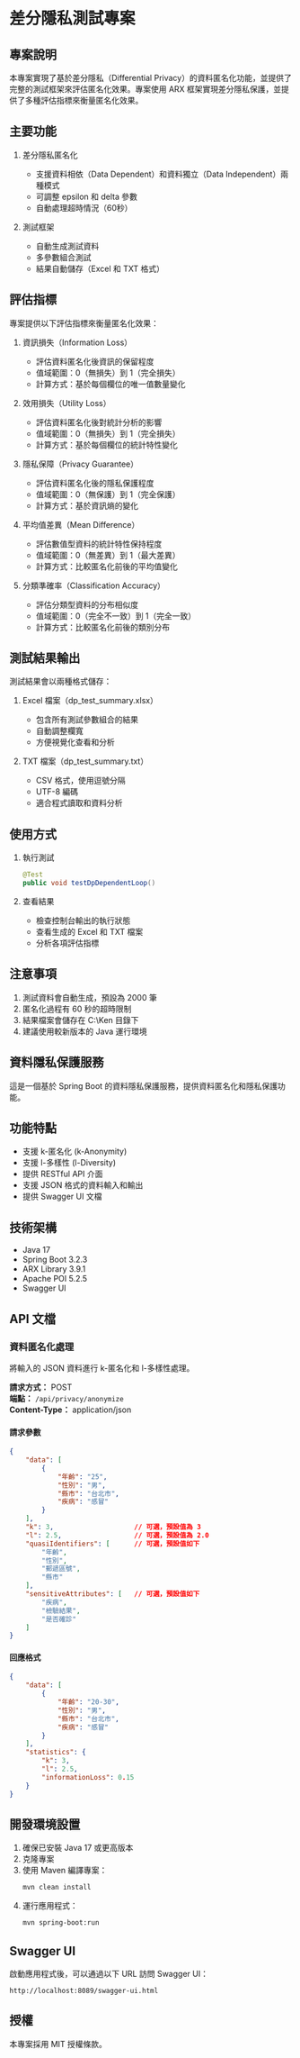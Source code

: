# 差分隱私測試專案

## 專案說明
本專案實現了基於差分隱私（Differential Privacy）的資料匿名化功能，並提供了完整的測試框架來評估匿名化效果。專案使用 ARX 框架實現差分隱私保護，並提供了多種評估指標來衡量匿名化效果。

## 主要功能
1. 差分隱私匿名化
   - 支援資料相依（Data Dependent）和資料獨立（Data Independent）兩種模式
   - 可調整 epsilon 和 delta 參數
   - 自動處理超時情況（60秒）

2. 測試框架
   - 自動生成測試資料
   - 多參數組合測試
   - 結果自動儲存（Excel 和 TXT 格式）

## 評估指標
專案提供以下評估指標來衡量匿名化效果：

1. 資訊損失（Information Loss）
   - 評估資料匿名化後資訊的保留程度
   - 值域範圍：0（無損失）到 1（完全損失）
   - 計算方式：基於每個欄位的唯一值數量變化

2. 效用損失（Utility Loss）
   - 評估資料匿名化後對統計分析的影響
   - 值域範圍：0（無損失）到 1（完全損失）
   - 計算方式：基於每個欄位的統計特性變化

3. 隱私保障（Privacy Guarantee）
   - 評估資料匿名化後的隱私保護程度
   - 值域範圍：0（無保護）到 1（完全保護）
   - 計算方式：基於資訊熵的變化

4. 平均值差異（Mean Difference）
   - 評估數值型資料的統計特性保持程度
   - 值域範圍：0（無差異）到 1（最大差異）
   - 計算方式：比較匿名化前後的平均值變化

5. 分類準確率（Classification Accuracy）
   - 評估分類型資料的分布相似度
   - 值域範圍：0（完全不一致）到 1（完全一致）
   - 計算方式：比較匿名化前後的類別分布

## 測試結果輸出
測試結果會以兩種格式儲存：

1. Excel 檔案（dp_test_summary.xlsx）
   - 包含所有測試參數組合的結果
   - 自動調整欄寬
   - 方便視覺化查看和分析

2. TXT 檔案（dp_test_summary.txt）
   - CSV 格式，使用逗號分隔
   - UTF-8 編碼
   - 適合程式讀取和資料分析

## 使用方式
1. 執行測試
   ```java
   @Test
   public void testDpDependentLoop()
   ```

2. 查看結果
   - 檢查控制台輸出的執行狀態
   - 查看生成的 Excel 和 TXT 檔案
   - 分析各項評估指標

## 注意事項
1. 測試資料會自動生成，預設為 2000 筆
2. 匿名化過程有 60 秒的超時限制
3. 結果檔案會儲存在 C:\Ken 目錄下
4. 建議使用較新版本的 Java 運行環境

## 資料隱私保護服務

這是一個基於 Spring Boot 的資料隱私保護服務，提供資料匿名化和隱私保護功能。

## 功能特點

- 支援 k-匿名化 (k-Anonymity)
- 支援 l-多樣性 (l-Diversity)
- 提供 RESTful API 介面
- 支援 JSON 格式的資料輸入和輸出
- 提供 Swagger UI 文檔

## 技術架構

- Java 17
- Spring Boot 3.2.3
- ARX Library 3.9.1
- Apache POI 5.2.5
- Swagger UI

## API 文檔

### 資料匿名化處理

將輸入的 JSON 資料進行 k-匿名化和 l-多樣性處理。

**請求方式：** POST  
**端點：** `/api/privacy/anonymize`  
**Content-Type：** application/json

#### 請求參數

```json
{
    "data": [
        {
            "年齡": "25",
            "性別": "男",
            "縣市": "台北市",
            "疾病": "感冒"
        }
    ],
    "k": 3,                    // 可選，預設值為 3
    "l": 2.5,                  // 可選，預設值為 2.0
    "quasiIdentifiers": [      // 可選，預設值如下
        "年齡",
        "性別",
        "郵遞區號",
        "縣市"
    ],
    "sensitiveAttributes": [   // 可選，預設值如下
        "疾病",
        "檢驗結果",
        "是否確診"
    ]
}
```

#### 回應格式

```json
{
    "data": [
        {
            "年齡": "20-30",
            "性別": "男",
            "縣市": "台北市",
            "疾病": "感冒"
        }
    ],
    "statistics": {
        "k": 3,
        "l": 2.5,
        "informationLoss": 0.15
    }
}
```

## 開發環境設置

1. 確保已安裝 Java 17 或更高版本
2. 克隆專案
3. 使用 Maven 編譯專案：
   ```bash
   mvn clean install
   ```
4. 運行應用程式：
   ```bash
   mvn spring-boot:run
   ```

## Swagger UI

啟動應用程式後，可以通過以下 URL 訪問 Swagger UI：
```
http://localhost:8089/swagger-ui.html
```

## 授權

本專案採用 MIT 授權條款。 